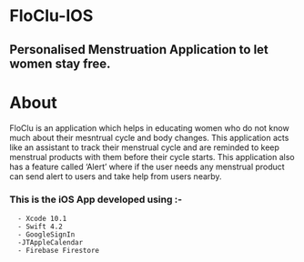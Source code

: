 # FloClu-IOS
## Personalised Menstruation Application to let women stay free.

# About
FloClu is an application which helps in educating women who do not know
much about their mesntrual cycle and body changes. This application acts
like an assistant to track their menstrual cycle and are reminded to keep
menstrual products with them before their cycle starts. This application
also has a feature called ‘Alert’ where if the user needs any menstrual
product can send alert to users and take help from users nearby. 

###  This is the iOS App developed using :-
      - Xcode 10.1
      - Swift 4.2
      - GoogleSignIn
      -JTAppleCalendar
      - Firebase Firestore

